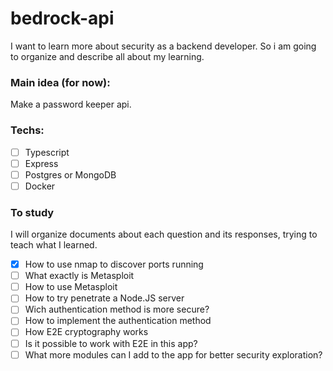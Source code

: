 # bedrock-api

I want to learn more about security as a backend developer. So i am going to organize and describe all about my learning.

### Main idea (for now):

Make a password keeper api.

### Techs:

- [ ] Typescript
- [ ] Express
- [ ] Postgres or MongoDB
- [ ] Docker

### To study

I will organize documents about each question and its responses, trying to teach what I learned. 

- [x] How to use nmap to discover ports running  
- [ ] What exactly is Metasploit
- [ ] How to use Metasploit
- [ ] How to try penetrate a Node.JS server
- [ ] Wich authentication method is more secure?
- [ ] How to implement the authentication method
- [ ] How E2E cryptography works
- [ ] Is it possible to work with E2E in this app?
- [ ] What more modules can I add to the app for better security exploration?
